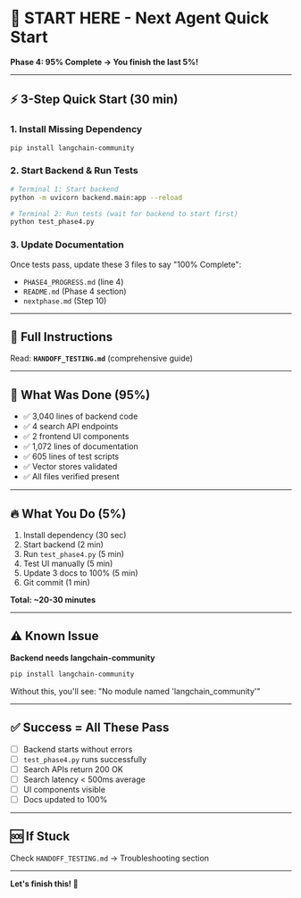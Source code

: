 # 🚀 START HERE - Next Agent Quick Start

**Phase 4: 95% Complete → You finish the last 5%!**

---

## ⚡ 3-Step Quick Start (30 min)

### 1. Install Missing Dependency
```bash
pip install langchain-community
```

### 2. Start Backend & Run Tests
```bash
# Terminal 1: Start backend
python -m uvicorn backend.main:app --reload

# Terminal 2: Run tests (wait for backend to start first)
python test_phase4.py
```

### 3. Update Documentation
Once tests pass, update these 3 files to say "100% Complete":
- `PHASE4_PROGRESS.md` (line 4)
- `README.md` (Phase 4 section)
- `nextphase.md` (Step 10)

---

## 📖 Full Instructions

Read: **`HANDOFF_TESTING.md`** (comprehensive guide)

---

## 🎯 What Was Done (95%)

- ✅ 3,040 lines of backend code
- ✅ 4 search API endpoints
- ✅ 2 frontend UI components  
- ✅ 1,072 lines of documentation
- ✅ 605 lines of test scripts
- ✅ Vector stores validated
- ✅ All files verified present

---

## 🔥 What You Do (5%)

1. Install dependency (30 sec)
2. Start backend (2 min)
3. Run `test_phase4.py` (5 min)
4. Test UI manually (5 min)
5. Update 3 docs to 100% (5 min)
6. Git commit (1 min)

**Total: ~20-30 minutes**

---

## ⚠️ Known Issue

**Backend needs langchain-community**
```bash
pip install langchain-community
```
Without this, you'll see: "No module named 'langchain_community'"

---

## ✅ Success = All These Pass

- [ ] Backend starts without errors
- [ ] `test_phase4.py` runs successfully
- [ ] Search APIs return 200 OK
- [ ] Search latency < 500ms average
- [ ] UI components visible
- [ ] Docs updated to 100%

---

## 🆘 If Stuck

Check `HANDOFF_TESTING.md` → Troubleshooting section

---

**Let's finish this! 🚀**
